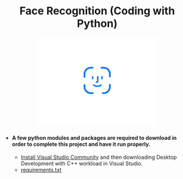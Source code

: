 <a> 
   <div align="center"> <h1>Face Recognition (Coding with Python)</h1> 
   <img border="0" src="/icon.gif" width="320" height="240" >
   </div>
</a>

- #### A few python modules and packages are required to download in order to complete this project and have it run properly.
  - [Install Visual Studio Community](https://visualstudio.microsoft.com/vs/community) and then downloading Desktop Development with C++ workload in Visual Studio.
  - [requirements.txt](https://github.com/serhanelmacioglu/Face-Recognition_Coding-with-Python/blob/main/requirements.txt)
